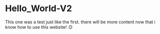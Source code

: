# Hello_World-V2
This one was a test just like the first. there will be more content now that i know how to use this website! :D
